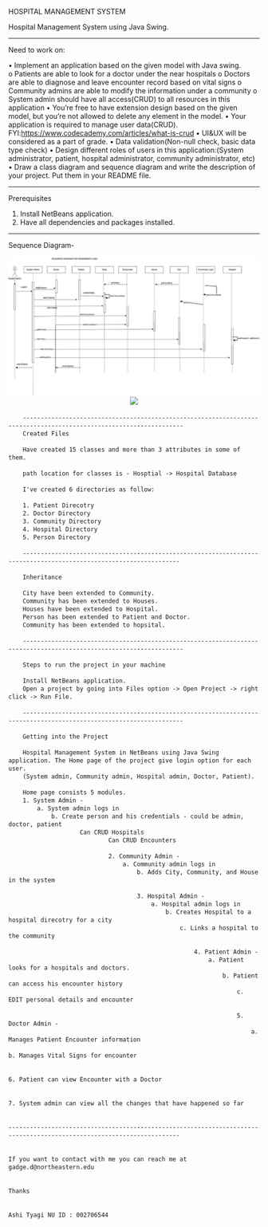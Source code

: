 HOSPITAL MANAGEMENT SYSTEM

Hospital Management System using Java Swing. 

--------------------------------------------------------------------------------------------------------------------

Need to work on:
 
 • Implement an application based on the given model with Java swing.  
 o Patients are able to look for a doctor under the near hospitals 
 o Doctors are able to diagnose and leave encounter record based on vital signs 
 o Community admins are able to modify the information under a community 
 o System admin should have all access(CRUD) to all resources in this application 
 • You’re free to have extension design based on the given model, but you’re not allowed 
 to delete any element in the model. 
 • Your application is required to manage user data(CRUD). 
  FYI:https://www.codecademy.com/articles/what-is-crud 
  • UI&UX will be considered as a part of grade. 
  • Data validation(Non-null check, basic data type check) 
  • Design different roles of users in this application:(System administrator, patient, 
  hospital administrator, community administrator, etc)  
  • Draw a class diagram and sequence diagram and write the description of your project. 
  Put them in your README file.

  --------------------------------------------------------------------------------------------------------------------

  Prerequisites

  1. Install NetBeans application.
  2. Have all dependencies and packages installed.

  --------------------------------------------------------------------------------------------------------------------

  Sequence Diagram-

  <p align="center">
  	<img src=./Diagram/Sequence_diagram.jpeg">
		<img src=/Diagram/Class_diagram.jpeg">
		</p>

		-------------------------------------------------------------------------------------------------------------------
		Created Files 

		Have created 15 classes and more than 3 attributes in some of them.

		path location for classes is - Hosptial -> Hospital Database

		I've created 6 directories as follow:

		1. Patient Direcotry
		2. Doctor Directory
		3. Community Directory 
		4. Hospital Directory
		5. Person Directory

		------------------------------------------------------------------------------------------------------------------

		Inheritance 

		City have been extended to Community.
		Community has been extended to Houses.
		Houses have been extended to Hospital.
		Person has been extended to Patient and Doctor.
		Community has been extended to hopsital.

		-------------------------------------------------------------------------------------------------------------------

		Steps to run the project in your machine

		Install NetBeans application.
		Open a project by going into Files option -> Open Project -> right click -> Run File.

		-------------------------------------------------------------------------------------------------------------------

		Getting into the Project

		Hospital Management System in NetBeans using Java Swing application. The Home page of the project give login option for each user.
		(System admin, Community admin, Hospital admin, Doctor, Patient).

		Home page consists 5 modules.
		1. System Admin - 
			a. System admin logs in 
				b. Create person and his credentials - could be admin, doctor, patient
						Can CRUD Hospitals
								Can CRUD Encounters

								2. Community Admin - 
									a. Community admin logs in 
										b. Adds City, Community, and House in the system

										3. Hospital Admin - 
											a. Hospital admin logs in
												b. Creates Hospital to a hospital direcotry for a city
													c. Links a hospital to the community 
														
														4. Patient Admin - 
															a. Patient looks for a hospitals and doctors.
																b. Patient can access his encounter history
																	c. EDIT personal details and encounter

																	5. Doctor Admin - 
																		a. Manages Patient Encounter information
																			b. Manages Vital Signs for encounter

																			6. Patient can view Encounter with a Doctor

																			7. System admin can view all the changes that have happened so far
																			 
																			 ----------------------------------------------------------------------------------------------------------------------

																			 If you want to contact with me you can reach me at gadge.d@northeastern.edu

																			 Thanks

																			 Ashi Tyagi NU ID : 002706544


